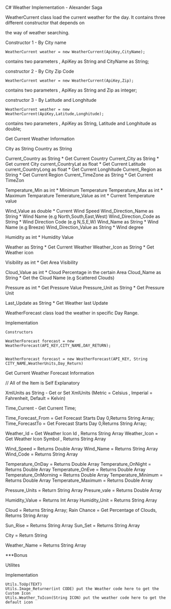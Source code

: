 C# Weather Implementation - Alexander Saga


WeatherCurrent class load the current weather for the day. It contains three different constructor that depends on 

the way of weather searching.

Constructor 1 - By City name

	WeatherCurrent weather = new WeatherCurrent(ApiKey,CityName);

contains two parameters , ApiKey as String and CityName as String;

constructor 2 - By City Zip Code

	WeatherCurrent weather = new WeatherCurrent(ApiKey,Zip);

contains two parameters , ApiKey as String and Zip as integer;

constructor 3 - By Latitude and Longhitude

	WeatherCurrent weather = new WeatherCurrent(ApiKey,Latitude,Longhitude);

contains two parameters , ApiKey as String, Latitude and Longhitude as double;

Get Current Weather Information

City as String
Country as String

Current_Country as String * Get Current Country
Current_City as String * Get current City
current_CountryLat as float * Get Current Latitude
current_CountryLong as float * Get Current Longhitude
Current_Region as String * Get Current Region
Current_TimeZone as String * Get Current TimeZon


Temperature_Min as int * Minimum Temperature
Temperature_Max as int * Maximum Temparature
Temerature_Value as int * Current Temperature value


Wind_Value as double * Current Wind Speed
Wind_Direction_Name as String * Wind Name (e.g North,South,East,West)
Wind_Direction_Code as String * Wind Direction Code (e.g N,S,E,W)
Wind_Name as String * Wind Name (e.g Breeze)
Wind_Direction_Value as String * Wind degree


Humidity as int * Humidity Value


Weather as String * Get Current Weather
Weather_Icon as String * Get Weather icon


Visibility as int * Get Area Visibility


Cloud_Value as int * Cloud Percentage in the certain Area
Cloud_Name as String * Get the Cloud Name (e.g Scattered Clouds)


Pressure as int * Get Pressure Value
Pressure_Unit as String * Get Pressure Unit


Last_Update as String * Get Weather last Update


WeatherForecast class load the weather in specific Day Range. 

Implementation
   
    Constructors
	
	WeatherForecast forecast = new WeatherForecast(API_KEY,CITY_NAME,DAY_RETURN);
	

	WeatherForecast forecast = new WeatherForecast(API_KEY, String CITY_NAME,WeatherUnits,Day_Return)


Get Current Weather Forecast Information

// All of the Item is Self Explanatory

XmlUnits as String  - Get or Set XmlUnits (Metric = Celsius , Imperial = Fahrenheit, Default = Kelvin)

Time_Current - Get Current Time;

Time_Forecast_From = Get Forecast Starts Day 0,Returns String Array;
Time_ForecastTo  = Get Forecast Starts Day 0,Returns String Array;

Weather_Id = Get Weather Icon Id , Returns String Array
Weather_Icon = Get Weather Icon Symbol , Returns String Array

Wind_Speed =  Returns Double Array
Wind_Name =  Returns String Array
Wind_Code = Returns String Array

Temperature_OnDay = Returns Double Array
Temperature_OnNight = Returns Double Array
Temperature_OnEve = Returns Double Array
Temperature_OnMorning = Returns Double Array
Temperature_Minimum = Returns Double Array
Temperature_Maximum = Returns Double Array

Pressure_Units = Return String Array
Presure_vale = Returns Double Array

Humidity_Value = Returns Int Array
Humidity_Unit = Returns String Array

Cloud = Returns String Array;
Rain Chance = Get Percentage of Clouds, Returns String Array

Sun_Rise = Returns String Array
Sun_Set = Returns String Array

City = Return String

Weather_Name = Returns String Array


***Bonus

Utilites

Implementation

	Utils.ToUp(TEXT)
	Utils.Image_Returner(int CODE) put the Weather code here to get the Custom Icon
	Utils.Weather_ToIcon(String ICON) put the weather code here to get the default icon
		
 
